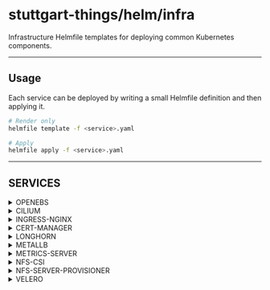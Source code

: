 # stuttgart-things/helm/infra

Infrastructure Helmfile templates for deploying common Kubernetes components.

---

## Usage

Each service can be deployed by writing a small Helmfile definition and then applying it.

```bash
# Render only
helmfile template -f <service>.yaml

# Apply
helmfile apply -f <service>.yaml
```

---

## SERVICES

<details><summary>OPENEBS</summary>

```bash
cat <<EOF > openebs.yaml
---
helmfiles:
  - path: git::https://github.com/stuttgart-things/helm.git@infra/openebs.yaml.gotmpl
    values:
      - namespace: openebs-system
      - profile: localpv
      - openebs_volumesnapshots_enabled: false
      - openebs_csi_node_init_containers_enabled: false
      - openebs_local_lvm_enabled: false
      - openebs_local_zfs_enabled: false
      - openebs_replicated_mayastor_enabled: false
EOF

helmfile template -f openebs.yaml # RENDER ONLY
helmfile apply -f openebs.yaml # APPLY HELMFILE
```

</details>

<details><summary>CILIUM</summary>

```bash
cat <<EOF > cilium.yaml
---
helmfiles:
  - path: git::https://github.com/stuttgart-things/helm.git@infra/cilium.yaml.gotmpl
    values:
      - config: kind
      - clusterName: helm-dev
      - configureLB: true
      - ipRangeStart: 172.18.250.0
      - ipRangeEnd: 172.18.250.50
EOF

helmfile template -f cilium.yaml # RENDER ONLY
helmfile apply -f cilium.yaml # APPLY HELMFILE
```

</details>

<details><summary>INGRESS-NGINX</summary>

```bash
cat <<EOF > ingress-nginx.yaml
---
helmfiles:
  - path: git::https://github.com/stuttgart-things/helm.git@infra/ingress-nginx.yaml.gotmpl
    values:
      - enableHostPort: false # for kind enable
EOF

helmfile template -f ingress-nginx.yaml # RENDER ONLY
helmfile apply -f ingress-nginx.yaml # APPLY HELMFILE
```

</details>

<details><summary>CERT-MANAGER</summary>

### w/ SELF-SIGNED

```bash
cat <<EOF > cert-manager.yaml
---
helmfiles:
  - path: git::https://github.com/stuttgart-things/helm.git@infra/cert-manager.yaml.gotmpl
    values:
      - version: v1.17.1
      - config: selfsigned
EOF

helmfile template -f cert-manager.yaml # RENDER ONLY
helmfile apply -f cert-manager.yaml # APPLY HELMFILE
```

</details>

<details><summary>LONGHORN</summary>

```bash
cat <<EOF > longhorn.yaml
---
helmfiles:
  - path: git::https://github.com/stuttgart-things/helm.git@infra/longhorn.yaml.gotmpl
    values:
      - longhornDefaultClass: false
EOF

helmfile template -f longhorn.yaml # RENDER ONLY
helmfile apply -f longhorn.yaml# APPLY HELMFILE # APPLY HELMFILE
```

</details>

<details><summary>METALLB</summary>

```bash
cat <<EOF > metallb-deployment.yaml
---
helmfiles:
  - path: git::https://github.com/stuttgart-things/helm.git@infra/metallb-deployment.yaml.gotmpl
    values:
      - version: 6.4.22
      - configureMetallb: false
      - deployMetallb: true
EOF

cat <<EOF > metallb-configuration.yaml
---
helmfiles:
  - path: git::https://github.com/stuttgart-things/helm.git@infra/metallb-configuration.yaml.gotmpl
    values:
      - ipRange: 10.31.103.4-10.31.103.4 # EXAMPLE RANGE
      - configureMetallb: true
      - deployMetallb: false
EOF

helmfile apply -f metallb-deployment.yaml # APPLY DEPLOYMENT
kubectl wait --for=condition=Ready pods --all -n metallb-system --timeout=120s
helmfile apply -f metallb-configuration.yaml # APPLY CONFIGURATION
```

</details>

<details><summary>METRICS-SERVER</summary>

```bash
cat <<EOF > metrics-server.yaml
---
helmfiles:
  - path: git::https://github.com/stuttgart-things/helm.git@infra/metrics-server.yaml.gotmpl
EOF

helmfile template -f metrics-server.yaml # RENDER ONLY
helmfile apply -f metrics-server.yaml # APPLY HELMFILE
```

</details>

<details><summary>NFS-CSI</summary>

```bash
cat <<EOF > nfs-csi.yaml
---
helmfiles:
  - path: git::https://github.com/stuttgart-things/helm.git@infra/nfs-csi.yaml.gotmpl
    values:
      - nfsServerFQDN: 10.31.101.26
      - nfsSharePath: /data/col1/sthings
      - clusterName: k3d-my-cluster
      - nfsSharePath: /data/col1/sthings
EOF

helmfile template -f nfs-csi.yaml # RENDER ONLY
helmfile apply -f nfs-csi.yaml # APPLY HELMFILE
```

</details>

<details><summary>NFS-SERVER-PROVISIONER</summary>

```bash
cat <<EOF > nfs-server-provisioner.yaml
---
helmfiles:
  - path: git::https://github.com/stuttgart-things/helm.git@infra/nfs-server-provisioner.yaml.gotmpl
    values:
      - version: 1.8.0
EOF

helmfile template -f nfs-server-provisioner.yaml # RENDER ONLY
helmfile apply -f nfs-server-provisioner.yaml # APPLY HELMFILE
```

</details>

<details><summary>VELERO</summary>

```bash
cat <<EOF > velero.yaml
---
helmfiles:
  - path: git::https://github.com/stuttgart-things/helm.git@infra/velero.yaml.gotmpl
    values:
      - namespace: velero
      - backupsEnabled: true
      - snapshotsEnabled: true
      - deployNodeAgent: true
      - s3StorageLocation: default
      - awsAccessKeyID: adminadmin
      - awsSecretAccessKey: adminadmin
      - s3Bucket: velero
      - s3CaCert: LS0tLS1TVIzQ1...S0tCg==
      - s3Location: artifacts.172.18.0.2.nip.io
      - imageAwsVeleroPlugin: velero/velero-plugin-for-aws:v1.11.1
EOF

helmfile template -f velero.yaml # RENDER ONLY
helmfile sync -f velero.yaml # APPLY HELMFILE
```

</details>
